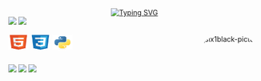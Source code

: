 <div align=center>
<a href="https://git.io/typing-svg"><img src="https://readme-typing-svg.demolab.com?font=Roboto&pause=1000&color=D9E6D1&center=true&width=435&lines=Hello+World!;I'm Maria Clara; information systems student" alt="Typing SVG" /></a>
</div>


<div >
  <img height="180em" width"48%" src="https://github-readme-stats.vercel.app/api?username=six1black&show_icons=true&theme=dark&include_all_commits=true&count_private=true"/>
  <img height="180em" width"48%" src="https://github-readme-stats.vercel.app/api/top-langs/?username=six1black&layout=compact&theme=dark"/>
</div>
  


<div style="display: inline_block"><br>
  <img align="center" alt="Rafa-HTML" height="30" width="40" src="https://raw.githubusercontent.com/devicons/devicon/master/icons/html5/html5-original.svg">
  <img align="center" alt="Rafa-CSS" height="30" width="40" src="https://raw.githubusercontent.com/devicons/devicon/master/icons/css3/css3-original.svg">
  <img align="center" alt="Rafa-Python" height="30" width="40" src="https://raw.githubusercontent.com/devicons/devicon/master/icons/python/python-original.svg">
  <img align="right" alt="six1black-picture" height="150" style="border-radius:50px;" src="https://cdnb.artstation.com/p/assets/images/images/018/598/915/large/anastasia-menshikova-.jpg?1559980450">
</div>
  
  ##
 
<div> 
   <a href="https://www.instagram.com/mclara.marinho/" target="_blank"><img src="https://img.shields.io/badge/-Instagram-%23E4405F?style=for-the-badge&logo=instagram&logoColor=white" target="_blank"></a>
  <a href = ""><img src="https://img.shields.io/badge/-Gmail-%23333?style=for-the-badge&logo=gmail&logoColor=white" target="_blank"></a>
  <a href="https://www.linkedin.com/in/maria-clara-capriolio-marinho-da-silva-940151166/" target="_blank"><img src="https://img.shields.io/badge/-LinkedIn-%230077B5?style=for-the-badge&logo=linkedin&logoColor=white" target="_blank"></a> 

  
</div>
